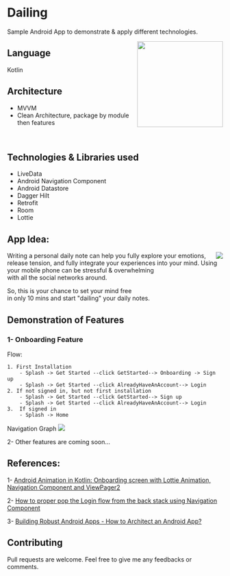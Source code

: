 # Dailing
Sample Android App to demonstrate & apply different technologies.

<img align="right" src="https://media.giphy.com/media/n0U7afRNfLY23WuJBI/giphy.gif" width="200" height="auto">

## Language
Kotlin

## Architecture

- MVVM
- Clean Architecture, package by module then features

<br>

## Technologies & Libraries used
- LiveData
- Android Navigation Component
- Android Datastore
- Dagger Hilt
- Retrofit
- Room
- Lottie

## App Idea:

<img align="right" src="https://media.giphy.com/media/lfDDKM8oRUBwXkJmGe/giphy.gif">
Writing a personal daily note can help you fully explore your emotions, release tension, and fully integrate your experiences into your mind.
Using your mobile phone can be stressful & overwhelming <br>with all the social networks around.

So, this is your chance to set your mind free <br>in only 10 mins and start "dailing" your daily notes.

## Demonstration of Features
### 1- Onboarding Feature

Flow:
```
1. First Installation
	- Splash -> Get Started --click GetStarted--> Onboarding -> Sign up
	- Splash -> Get Started --click AlreadyHaveAnAccount--> Login
2. If not signed in, but not first installation
	- Splash -> Get Started --click GetStarted--> Sign up
	- Splash -> Get Started --click AlreadyHaveAnAccount--> Login
3.  If signed in
	- Splash -> Home
```

Navigation Graph
<img src="https://imgur.com/xdICT4y.png">

2- Other features are coming soon...


## References:
1- [Android Animation in Kotlin: Onboarding screen with Lottie Animation, Navigation Component and ViewPager2](https://dev.to/kulloveth/android-animation-onboarding-screen-with-lottie-animation-navigation-component-and-viewpager2-1dhb)

2- [How to proper pop the Login flow from the back stack using Navigation Component](https://dev.to/douglascf/how-to-proper-pop-the-login-flow-from-the-back-stack-using-navigation-component-29lm)

3- [Building Robust Android Apps - How to Architect an Android App?](https://ahmedadeltito.com/blogs/how-to-architect-an-android-app/)

## Contributing
Pull requests are welcome. Feel free to give me any feedbacks or comments.

